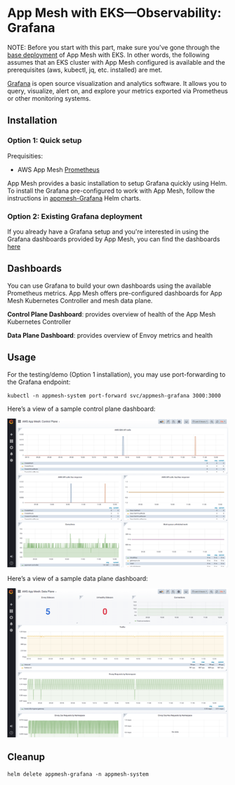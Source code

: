 # App Mesh with EKS—Observability: Grafana
 
NOTE: Before you start with this part, make sure you've gone through the [base deployment](base.md) of App Mesh with EKS. In other words, the following assumes that an EKS cluster with App Mesh configured is available and the prerequisites (aws, kubectl, jq, etc. installed) are met.

[Grafana](https://grafana.com/) is open source visualization and analytics software. It allows you to query, visualize, alert on, and explore your metrics exported via Prometheus or other monitoring systems.

## Installation

### Option 1: Quick setup

Prequisities:
  * AWS App Mesh [Prometheus](https://github.com/aws/eks-charts/tree/master/stable/appmesh-prometheus)

App Mesh provides a basic installation to setup Grafana quickly using Helm. To install the Grafana pre-configured to work with App Mesh, follow the instructions in [appmesh-Grafana](https://github.com/aws/eks-charts/blob/master/stable/appmesh-grafana/README.md) Helm charts.


### Option 2: Existing Grafana deployment

If you already have a Grafana setup and you're interested in using the Grafana dashboards provided by App Mesh, you can find the dashboards [here](https://github.com/aws/eks-charts/tree/master/stable/appmesh-grafana/dashboards)

## Dashboards

You can use Grafana to build your own dashboards using the available Prometheus metrics. App Mesh offers pre-configured dashboards for App Mesh Kubernetes Controller and mesh data plane.

**Control Plane Dashboard**: provides overview of health of the App Mesh Kubernetes Controller

**Data Plane Dashboard**: provides overview of Envoy metrics and health

## Usage

For the testing/demo (Option 1 installation), you may use port-forwarding to the Grafana endpoint:

```
kubectl -n appmesh-system port-forward svc/appmesh-grafana 3000:3000
```

Here’s a view of a sample control plane dashboard:

![Grafana App Mesh control plane dashboard](grafana-dashboard-0.png)

Here’s a view of a sample data plane dashboard:

![Grafana App Mesh data plane dashboard](grafana-dashboard-1.png)

## Cleanup

```
helm delete appmesh-grafana -n appmesh-system
```
